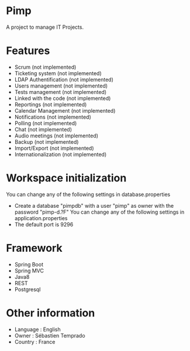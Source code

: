 # Pimp
A project to manage IT Projects.

# Features 
  - Scrum (not implemented)
  - Ticketing system (not implemented)
  - LDAP Authentification (not implemented)
  - Users management (not implemented)
  - Tests management (not implemented)
  - Linked with the code (not implemented)
  - Reportings (not implemented)
  - Calendar Management (not implemented)
  - Notifications (not implemented)
  - Polling (not implemented)
  - Chat (not implemented)
  - Audio meetings (not implemented)
  - Backup (not implemented)
  - Import/Export (not implemented)
  - Internationalization (not implemented)
  
# Workspace initialization
You can change any of the following settings in database.properties
  - Create a database "pimpdb" with a user "pimp" as owner with the password "pimp-d.?F" 
You can change any of the following settings in application.properties
  - The default port is 9296
  
 # Framework
  - Spring Boot
  - Spring MVC
  - Java8
  - REST
  - Postgresql
  
 # Other information
  - Language : English
  - Owner : Sébastien Temprado
  - Country : France
  
